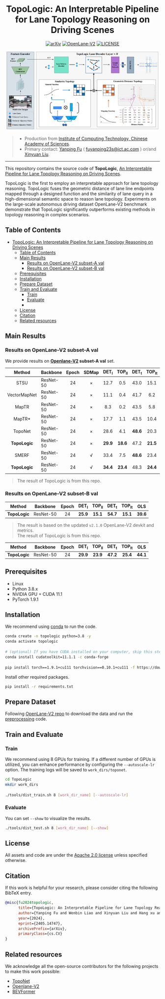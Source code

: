 <div align="center">

# TopoLogic: An Interpretable Pipeline for Lane Topology Reasoning on Driving Scenes


[![arXiv](https://img.shields.io/badge/arXiv-2304.05277-479ee2.svg)](https://arxiv.org/abs/2405.14747)
[![OpenLane-V2](https://img.shields.io/badge/GitHub-OpenLane--V2-blueviolet.svg)](https://github.com/OpenDriveLab/OpenLane-V2)
[![LICENSE](https://img.shields.io/badge/license-Apache_2.0-blue.svg)](./LICENSE)

![method](figs/pipeline.png "Model Architecture")


</div>

> - Production from [Institute of Computing Technology, Chinese Academy of Sciences](http://www.ict.ac.cn/). 
> - Primary contact: [Yanping Fu](https://scholar.google.cz/citations?user=qo7La8cAAAAJ&hl=zh-CN&oi=sra) ( fuyanping23s@ict.ac.com ) or/and [Xinyuan Liu](https://scholar.google.cz/citations?user=eXwizz8AAAAJ&hl=zh-CN&oi=sra).

---

This repository contains the source code of **TopoLogic**, [An Interpretable Pipeline for Lane Topology Reasoning on Driving Scenes](https://arxiv.org/abs/2405.14747).

TopoLogic is the first to employ an interpretable approach for lane topology reasoning. TopoLogic fuses the geometric distance of lane line endpoints mapped through a designed function and the similarity of lane query in a high-dimensional semantic space to reason lane topology. Experiments on the large-scale autonomous driving dataset OpenLane-V2 benchmark demonstrate that TopoLogic significantly outperforms existing methods in topology reasoning in complex scenarios.

## Table of Contents
- [TopoLogic: An Interpretable Pipeline for Lane Topology Reasoning on Driving Scenes](#topologic-an-interpretable-pipeline-for-lane-topology-reasoning-on-driving-scenes)
  - [Table of Contents](#table-of-contents)
  - [Main Results](#main-results)
    - [Results on OpenLane-V2 subset-A val](#results-on-openlane-v2-subset-a-val)
    - [Results on OpenLane-V2 subset-B val](#results-on-openlane-v2-subset-b-val)
  - [Prerequisites](#prerequisites)
  - [Installation](#installation)
  - [Prepare Dataset](#prepare-dataset)
  - [Train and Evaluate](#train-and-evaluate)
    - [Train](#train)
    - [Evaluate](#evaluate)
    - [](#)
  - [License](#license)
  - [Citation](#citation)
  - [Related resources](#related-resources)


## Main Results

### Results on OpenLane-V2 subset-A val

We provide results on **[Openlane-V2](https://github.com/OpenDriveLab/OpenLane-V2) subset-A val** set.

|    Method    | Backbone | Epoch |SDMap | DET<sub>l</sub> | TOP<sub>ll</sub> | DET<sub>t</sub> | TOP<sub>lt</sub> |   OLS    |
| :----------: |----| :-------: | :---: | :-------------: | :--------------: | :-------------: | :--------------: | :------: |
|     STSU     | ResNet-50 |  24   |  × |     12.7       |       0.5        |      43.0       |       15.1       |   25.4   |
| VectorMapNet | ResNet-50 |  24   |  × |    11.1       |       0.4        |      41.7       |       6.2        |   20.8   |
|    MapTR     | ResNet-50 |  24   |  × |     8.3       |       0.2        |      43.5       |       5.8        |   20.0   |
|    MapTR*    | ResNet-50 |  24   | × |     17.7       |       1.1        |      43.5       |       10.4       |   26.0   |
| TopoNet  | ResNet-50 |  24   | × |   28.6     |     4.1      |    **48.6**     |    20.3     | 35.6 |
|**TopoLogic** | ResNet-50 | 24 | × |**29.9**| **18.6**  |47.2|**21.5** |**41.6**|
|SMERF     |ResNet-50 | 24  |√ |33.4 | 7.5 |**48.6**|23.4 |39.4| 15.4 |
|**TopoLogic** | ResNet-50 | 24 | √ |**34.4** |**23.4** |48.3|**24.4**| **45.1**|


> The result of TopoLogic is from this repo.


### Results on OpenLane-V2 subset-B val

|    Method    | Backbone  | Epoch | DET<sub>l</sub> | TOP<sub>ll</sub> | DET<sub>t</sub> | TOP<sub>lt</sub> |   OLS    |
| :----------: | :-------: | :---: | :-------------: | :--------------: | :-------------: | :--------------: | :------: |
| **TopoLogic**  | ResNet-50 |  24   |  **25.9** |**15.1**|**54.7** | **15.1**| **39.6**| **21.6** |

> The result is based on the updated `v2.1.0` OpenLane-V2 devkit and metrics.  
> The result of TopoLogic is from this repo.

|    Method    | Backbone  | Epoch | DET<sub>l</sub> | TOP<sub>ll</sub> | DET<sub>t</sub> | TOP<sub>lt</sub> |   OLS    |
| :----------: | :-------: | :---: | :-------------: | :--------------: | :-------------: | :--------------: | :------: |
| **TopoLogic**  | ResNet-50 |  24   |   **29.9** |**23.9** |**47.2** |**25.4** |**44.1**|


## Prerequisites

- Linux
- Python 3.8.x
- NVIDIA GPU + CUDA 11.1
- PyTorch 1.9.1

## Installation

We recommend using [conda](https://docs.conda.io/en/latest/miniconda.html) to run the code.
```bash
conda create -n topologic python=3.8 -y
conda activate topologic

# (optional) If you have CUDA installed on your computer, skip this step.
conda install cudatoolkit=11.1.1 -c conda-forge

pip install torch==1.9.1+cu111 torchvision==0.10.1+cu111 -f https://download.pytorch.org/whl/torch_stable.html
```

Install other required packages.
```bash
pip install -r requirements.txt
```

## Prepare Dataset

Following [OpenLane-V2 repo](https://github.com/OpenDriveLab/OpenLane-V2/blob/v1.0.0/data) to download the data and run the [preprocessing](https://github.com/OpenDriveLab/OpenLane-V2/tree/v1.0.0/data#preprocess) code.


## Train and Evaluate

### Train

We recommend using 8 GPUs for training. If a different number of GPUs is utilized, you can enhance performance by configuring the `--autoscale-lr` option. The training logs will be saved to `work_dirs/toponet`.

```bash
cd TopoLogic
mkdir work_dirs

./tools/dist_train.sh 8 [work_dir_name] [--autoscale-lr]
```

### Evaluate
You can set `--show` to visualize the results.

```bash
./tools/dist_test.sh 8 [work_dir_name] [--show]
```

### 

## License

All assets and code are under the [Apache 2.0 license](./LICENSE) unless specified otherwise.

## Citation
If this work is helpful for your research, please consider citing the following BibTeX entry.

``` bibtex
@misc{fu2024topologic,
      title={TopoLogic: An Interpretable Pipeline for Lane Topology Reasoning on Driving Scenes}, 
      author={Yanping Fu and Wenbin Liao and Xinyuan Liu and Hang xu and Yike Ma and Feng Dai and Yucheng Zhang},
      year={2024},
      eprint={2405.14747},
      archivePrefix={arXiv},
      primaryClass={cs.CV}
}

```
## Related resources

We acknowledge all the open-source contributors for the following projects to make this work possible:
- [TopoNet](https://github.com/OpenDriveLab/TopoNet)
- [Openlane-V2](https://github.com/OpenDriveLab/OpenLane-V2)
- [BEVFormer](https://github.com/fundamentalvision/BEVFormer)
